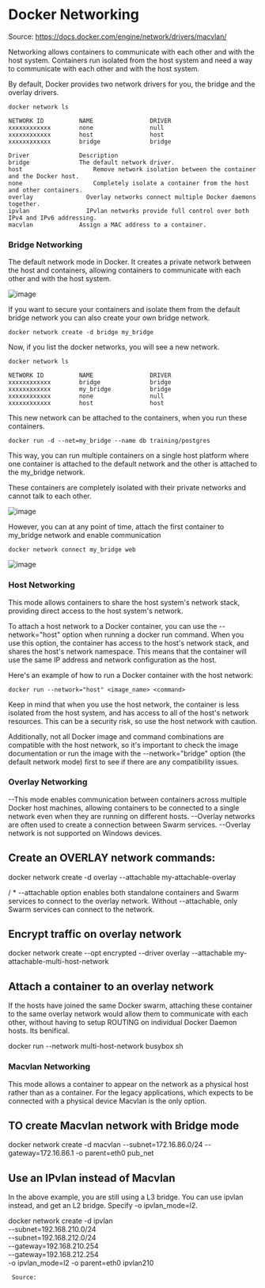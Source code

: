# Docker Networking

Source: https://docs.docker.com/engine/network/drivers/macvlan/


Networking allows containers to communicate with each other and with the host system. Containers run isolated from the host system
and need a way to communicate with each other and with the host system.

By default, Docker provides two network drivers for you, the bridge and the overlay drivers. 

```
docker network ls
```

```
NETWORK ID          NAME                DRIVER
xxxxxxxxxxxx        none                null
xxxxxxxxxxxx        host                host
xxxxxxxxxxxx        bridge              bridge

Driver	            Description
bridge	            The default network driver.
host		            Remove network isolation between the container and the Docker host.
none		            Completely isolate a container from the host and other containers.
overlay		          Overlay networks connect multiple Docker daemons together.
ipvlan		          IPvlan networks provide full control over both IPv4 and IPv6 addressing.
macvlan	            Assign a MAC address to a container.

```


### Bridge Networking

The default network mode in Docker. It creates a private network between the host and containers, allowing
containers to communicate with each other and with the host system.

![image](https://user-images.githubusercontent.com/43399466/217745543-f40e5614-ac34-4b78-85a9-91b24512388d.png)

If you want to secure your containers and isolate them from the default bridge network you can also create your own bridge network.

```
docker network create -d bridge my_bridge
```

Now, if you list the docker networks, you will see a new network.

```
docker network ls

NETWORK ID          NAME                DRIVER
xxxxxxxxxxxx        bridge              bridge
xxxxxxxxxxxx        my_bridge           bridge
xxxxxxxxxxxx        none                null
xxxxxxxxxxxx        host                host
```

This new network can be attached to the containers, when you run these containers.

```
docker run -d --net=my_bridge --name db training/postgres
```

This way, you can run multiple containers on a single host platform where one container is attached to the default network and 
the other is attached to the my_bridge network.

These containers are completely isolated with their private networks and cannot talk to each other.

![image](https://user-images.githubusercontent.com/43399466/217748680-8beefd0a-8181-4752-a098-a905ebed5d2a.png)


However, you can at any point of time, attach the first container to my_bridge network and enable communication

```
docker network connect my_bridge web
```

![image](https://user-images.githubusercontent.com/43399466/217748726-7bb347d0-3736-4f89-bdff-31d240b15150.png)


### Host Networking

This mode allows containers to share the host system's network stack, providing direct access to the host system's network.

To attach a host network to a Docker container, you can use the --network="host" option when running a docker run command. When you use this option, the container has access to the host's network stack, and shares the host's network namespace. This means that the container will use the same IP address and network configuration as the host.

Here's an example of how to run a Docker container with the host network:

```
docker run --network="host" <image_name> <command>
```

Keep in mind that when you use the host network, the container is less isolated from the host system, and has access to all of the host's network resources. This can be a security risk, so use the host network with caution.

Additionally, not all Docker image and command combinations are compatible with the host network, so it's important to check the image documentation or run the image with the --network="bridge" option (the default network mode) first to see if there are any compatibility issues.

### Overlay Networking

--This mode enables communication between containers across multiple Docker host machines, allowing containers to be connected to a single network even when they are running on different hosts. 
--Overlay networks are often used to create a connection between Swarm services.
--Overlay network is not supported on Windows devices. 

## Create an OVERLAY network commands: 

docker network create -d overlay --attachable my-attachable-overlay

/ * --attachable option enables both standalone containers and Swarm services to connect to the overlay network. Without --attachable, only Swarm services can connect to the network.

## Encrypt traffic on overlay network 

docker network create   --opt encrypted --driver overlay --attachable my-attachable-multi-host-network

## Attach a container to an overlay network
If the hosts have joined the same Docker swarm, attaching these container to the same overlay network would allow them to communicate with each other, without having to setup ROUTING on individual Docker Daemon hosts. Its benifical. 

docker run --network multi-host-network busybox sh

### Macvlan Networking

This mode allows a container to appear on the network as a physical host rather than as a container. For the legacy applications, which expects to be connected with a physical device Macvlan is the only option. 

## TO create Macvlan network with Bridge mode 

docker network create -d macvlan  --subnet=172.16.86.0/24   --gateway=172.16.86.1  -o parent=eth0 pub_net 

## Use an IPvlan instead of Macvlan
In the above example, you are still using a L3 bridge. You can use ipvlan instead, and get an L2 bridge. Specify -o ipvlan_mode=l2.

docker network create -d ipvlan \
    --subnet=192.168.210.0/24 \
    --subnet=192.168.212.0/24 \
    --gateway=192.168.210.254 \
    --gateway=192.168.212.254 \
     -o ipvlan_mode=l2 -o parent=eth0 ipvlan210

     Source: 
